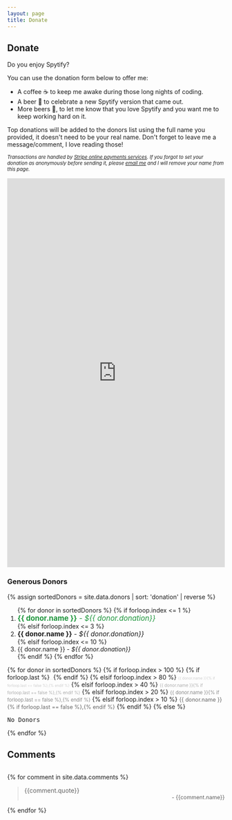 ```yaml
---
layout: page
title: Donate
---
```


## Donate

Do you enjoy Spytify?

 <p>
    You can use the donation form below to offer me:</p>
    <ul>
        <li>A coffee ☕ to keep me awake during those long nights of coding.</li>
        <li>A beer 🍺 to celebrate a new Spytify version that came out.</li>
        <li>More beers 🍻, to let me know that you love Spytify and you want me to keep working hard on it.</li>
    </ul>
    <p>Top donations will be added to the donors list using the full name you provided, it doesn't need to be your real name. Don't forget to leave me a message/comment, I love reading those!</p>
    <p><i style="font-size:80%">Transactions are handled by <a href="https://stripe.com/en-ca">Stripe online payments services</a>.  
    If you forgot to set your donation as anonymously before sending it, please <a href="https://www.github.com/jwallet/">email me</a> and I will remove your name from this page.</i>
</p>

<!-- If so, you can support this project from one of these ways: -->

<!-- - via credit card (can choose to be anonymous or not and leave a comment) -->
<!-- - via cryptocurrency (will be anonymous) -->
<!-- - via PayPal (can leave a comment: if you want to stay anonymous, write it in the note) -->

<!-- <section id="credit">
    <details class="faq">
        <summary class="faq_title">
            <h3>
                <a href="#credit" class="faq_anchor">
                    <svg class="octicon octicon-link" viewBox="0 0 16 16" version="1.1" width="16" height="16" aria-hidden="true"><path fill-rule="evenodd" d="M4 9h1v1H4c-1.5 0-3-1.69-3-3.5S2.55 3 4 3h4c1.45 0 3 1.69 3 3.5 0 1.41-.91 2.72-2 3.25V8.59c.58-.45 1-1.27 1-2.09C10 5.22 8.98 4 8 4H4c-.98 0-2 1.22-2 2.5S3 9 4 9zm9-3h-1v1h1c1 0 2 1.22 2 2.5S13.98 12 13 12H9c-.98 0-2-1.22-2-2.5 0-.83.42-1.64 1-2.09V6.25c-1.09.53-2 1.84-2 3.25C6 11.31 7.55 13 9 13h4c1.45 0 3-1.69 3-3.5S14.5 6 13 6z"></path></svg>
                </a>
                Via Credit card
            </h3>
        </summary>
        <article class="faq_content">
            <p>You can use the donation form below to offer me:</p>
            <ul>
                <li>A coffee ☕ to keep me awake during those long nights of coding.</li>
                <li>A beer 🍺 to celebrate a new Spytify version that came out.</li>
                <li>More beers 🍻, to let me know that you love Spytify and you want me to keep working hard on it.</li>
            </ul>
            <p>Top donations will be added to the donors list using the full name you provided, it doesn't need to be your real name. Don't forget to leave me a message/comment, I love reading those!</p>
            <p><i style="font-size:80%">Transactions are handled by <a href="https://stripe.com/en-ca">Stripe online payments services</a>.  
            If you forgot to set your donation as anonymously before sending it, please <a href="https://www.github.com/jwallet/">email me</a> and I will remove your name from this page.</i></p>
        </article>
    </details>
</section> -->

<!-- <section id="crypto">
    <details class="faq">
        <summary class="faq_title">
            <h3>
                <a href="#crypto" class="faq_anchor">
                    <svg class="octicon octicon-link" viewBox="0 0 16 16" version="1.1" width="16" height="16" aria-hidden="true"><path fill-rule="evenodd" d="M4 9h1v1H4c-1.5 0-3-1.69-3-3.5S2.55 3 4 3h4c1.45 0 3 1.69 3 3.5 0 1.41-.91 2.72-2 3.25V8.59c.58-.45 1-1.27 1-2.09C10 5.22 8.98 4 8 4H4c-.98 0-2 1.22-2 2.5S3 9 4 9zm9-3h-1v1h1c1 0 2 1.22 2 2.5S13.98 12 13 12H9c-.98 0-2-1.22-2-2.5 0-.83.42-1.64 1-2.09V6.25c-1.09.53-2 1.84-2 3.25C6 11.31 7.55 13 9 13h4c1.45 0 3-1.69 3-3.5S14.5 6 13 6z"></path></svg>
                </a>
                Via Cryptocurrency
            </h3>
        </summary>
        <article class="faq_content">
            <p>If you own cryptocurrencies, you can make a donation by using one of my addresses below:</p>
            <ul>
                <li>Select all (triple-click) the wallet address corresponding to the crypto that you want to send.</li>
                <li>Copy it and paste it when transferring/withdrawing crypto to an external adress in your crypto broker account.</li>
            </ul>
            <span title="Bitcoin" class="crypto"><svg class="crypto__btc" xmlns="http://www.w3.org/2000/svg" viewBox="0 0 16 16"><path fill="#fff" d="M11.09,7.1c.14-1-.59-1.48-1.59-1.82L9.83,4,9,3.78,8.72,5.05,8.08,4.9,8.4,3.62l-.79-.2L7.28,4.73l-.5-.12h0l-1.1-.27-.21.85s.59.13.58.14a.42.42,0,0,1,.37.46L6.05,7.27l.08,0-.08,0L5.53,9.35a.3.3,0,0,1-.37.19l-.57-.15-.4.91,1,.26.56.15L5.46,12l.8.2.32-1.3.63.16-.32,1.3.79.2L8,11.26c1.35.26,2.37.15,2.8-1.07a1.39,1.39,0,0,0-.73-1.92,1.26,1.26,0,0,0,1-1.17ZM9.28,9.64c-.25,1-1.9.46-2.44.32l.43-1.74C7.81,8.35,9.53,8.62,9.28,9.64Zm.24-2.55c-.22.89-1.6.44-2,.33l.4-1.59c.44.12,1.89.32,1.65,1.26Z"></path></svg><code>1FakoX45t5krMVWDbGMKZppKfaADiX6sT9</code></span>
            <br/>
            <span title="Ethereum" class="crypto"><svg class="crypto__eth" xmlns="http://www.w3.org/2000/svg" viewBox="0 0 16 16"><polygon fill="#fff" points="11.28 8.71 8.01 10.64 8.01 10.64 4.75 8.71 8.01 13.31 8.01 13.31 11.28 8.71"></polygon><polygon fill="#fff" points="8.01 2.69 4.75 8.1 8.01 10.02 11.28 8.1 8.01 2.69"></polygon></svg><code>0xf97b3278780f4813c08285511B69cb6b45f8762f</code></span>
            <br/>
            <span title="Ripple" class="crypto"><svg class="crypto__xrp" xmlns="http://www.w3.org/2000/svg" viewBox="0 0 16 16"><path fill="#fff" d="M11.81,11h-1a.23.23,0,0,1-.11-.07c-.5-.51-1-1-1.49-1.54a1.29,1.29,0,0,0-1.33-.49,1.51,1.51,0,0,0-.63.35c-.55.53-1.07,1.09-1.59,1.64a.33.33,0,0,1-.28.12H4.52l.1-.13c.7-.72,1.39-1.45,2.1-2.17a2,2,0,0,1,2.9,0c.7.71,1.39,1.43,2.09,2.16Z"></path><path fill="#fff" d="M11.82,4.65l-1,1L9.58,7A2,2,0,0,1,6.75,7C6,6.24,5.31,5.49,4.59,4.74a.32.32,0,0,1-.06-.08h1s.09.07.13.11l1.56,1.6a1.26,1.26,0,0,0,1.87,0c.52-.53,1-1.08,1.56-1.6a.4.4,0,0,1,.27-.12C11.21,4.64,11.49,4.65,11.82,4.65Z"></path></svg><code>rB6Et2EBdhvi4PDgSVGAqSNjvP75bJBkw8</code></span>
            <br/>
            <span title="Bitcoin Cash" class="crypto"><svg class="crypto__bch" xmlns="http://www.w3.org/2000/svg" viewBox="0 0 16 16"><path fill="#fff" d="M10.29,5.62C10,4.7,9.08,4.58,8,4.73l-.31-1.3-.79.19.3,1.27-.63.16L6.29,3.77,5.5,4l.31,1.31-.5.13h0l-1.1.27.2.84L5,6.36a.43.43,0,0,1,.54.24l.36,1.49.08,0-.08,0,.5,2.08a.28.28,0,0,1-.23.33s-.58.14-.58.14l.07,1,1-.25.57-.13.32,1.32.79-.19-.31-1.31.64-.14L9,12.24l.79-.2-.31-1.31c1.31-.4,2.17-1,2-2.25A1.38,1.38,0,0,0,9.93,7.12a1.28,1.28,0,0,0,.36-1.5ZM9.85,8.71c.24,1-1.48,1.28-2,1.41L7.42,8.37C8,8.24,9.61,7.68,9.85,8.71Zm-1-2.38c.22.89-1.22,1.13-1.67,1.24L6.84,6c.45-.11,1.83-.59,2.05.35Z"></path></svg><code>1FhYUo8hTDdQfh6rT9oCvEUDkP9PpQv3XH</code></span>
            <br/>
            <span title="Litecoin" class="crypto"><svg class="crypto__ltc" xmlns="http://www.w3.org/2000/svg" viewBox="0 0 16 16"><path fill="#fff" d="M7.55,9.91,8.05,8l1.17-.43.29-1.09v0l-1.15.42.83-3.13H6.82L5.73,7.87l-.9.33-.3,1.13L5.43,9l-.64,2.41h6.28l.4-1.5H7.55"></path></svg><code>LWUarxWM2C1ThaeZgnhv3Uck78WVyNZpv7</code></span>
            <br/>
            <span title="Stellar Lumens" class="crypto"><svg class="crypto__xlm" xmlns="http://www.w3.org/2000/svg" viewBox="0 0 16 16"><path fill="#fff" d="M8,11.85h0a3.92,3.92,0,0,1-.59-.05,3.78,3.78,0,0,1-1.4-.56l-.15-.1,0,0,.72-.37a3.12,3.12,0,0,0,2,.37A3.08,3.08,0,0,0,10,10.4a3.12,3.12,0,0,0,1.09-2.81l-7.66,3.9v0c0-.24,0-.48,0-.72,0,0,0,0,0-.05l.71-.36L6.4,9.21l2.14-1.1L10.73,7l1.79-.91,0,0v.79l-.05,0L12.21,7a.68.68,0,0,0-.37.59,1.21,1.21,0,0,0,0,.19,3.67,3.67,0,0,1-.09,1,3.72,3.72,0,0,1-1.06,1.89,3.84,3.84,0,0,1-1.52.92,3.57,3.57,0,0,1-1.07.17H8Z"></path><path fill="#fff" d="M12.55,5.29l-.25.13L10,6.59,7.7,7.76,5.55,8.85c-.15.09-.31.17-.47.25l-.62.31-1,.49,0,0s0-.73,0-.78l.17-.09L3.79,9a.71.71,0,0,0,.38-.7,2.81,2.81,0,0,1,0-.58A4.39,4.39,0,0,1,4.29,7,3.84,3.84,0,0,1,6.74,4.37a3.19,3.19,0,0,1,.81-.19l.29,0h.33a2.48,2.48,0,0,1,.54.06,3.86,3.86,0,0,1,1.52.64l0,0h0l-.66.34H9.51a3.1,3.1,0,0,0-1.57-.39,3.4,3.4,0,0,0-.63.08A3.13,3.13,0,0,0,4.86,7.84a3.85,3.85,0,0,0,0,.48.28.28,0,0,1,0,.09l0,0L5.73,8l2.15-1.1,1.94-1L12,4.8l.58-.3Z"></path></svg><code>GBCI56M5SZTSS35GCEBY7BNXQRAQ2UX37C2PKEJML3WHFIMA4KF3KRGC</code></span>
            <br/>
            <span title="Monero" class="crypto"><svg class="crypto__xmr" xmlns="http://www.w3.org/2000/svg" viewBox="0 0 16 16"><path fill="#fff" d="M8,3.12A4.87,4.87,0,0,0,3.12,8a4.61,4.61,0,0,0,.25,1.54H4.83V5.43L8,8.61l3.17-3.18V9.54h1.46A4.61,4.61,0,0,0,12.88,8,4.87,4.87,0,0,0,8,3.12"></path><path fill="#fff" d="M8.73,9.35h0L8,10.08l-.73-.73L5.89,8v2.58h-2a4.88,4.88,0,0,0,8.32,0H10.11V8L8.73,9.35Z"></path></svg><code>44PFJMTgibsKmD94QrViQ6hD67nb8kiCH7fJz4AmPpSEQKbvM85Pd1dV1K3P5sKnapTH3CJhDZr3A4MN6bB4kxcmU7eVKRJ</code></span>
            <p>Unfortunately, it might not be possible to know that he came from you, but I will certainly appreciate it. So, in advance:</p>
            <blockquote>Thanks a lot for your donation and for your support to this project!</blockquote>
        </article>
    </details>
</section> -->

<!-- <section id="paypal">
    <details class="faq">
        <summary class="faq_title">
            <h3>
                <a href="#paypal" class="faq_anchor">
                    <svg class="octicon octicon-link" viewBox="0 0 16 16" version="1.1" width="16" height="16" aria-hidden="true"><path fill-rule="evenodd" d="M4 9h1v1H4c-1.5 0-3-1.69-3-3.5S2.55 3 4 3h4c1.45 0 3 1.69 3 3.5 0 1.41-.91 2.72-2 3.25V8.59c.58-.45 1-1.27 1-2.09C10 5.22 8.98 4 8 4H4c-.98 0-2 1.22-2 2.5S3 9 4 9zm9-3h-1v1h1c1 0 2 1.22 2 2.5S13.98 12 13 12H9c-.98 0-2-1.22-2-2.5 0-.83.42-1.64 1-2.09V6.25c-1.09.53-2 1.84-2 3.25C6 11.31 7.55 13 9 13h4c1.45 0 3-1.69 3-3.5S14.5 6 13 6z"></path></svg>
                </a>
                Via PayPal
            </h3>
        </summary>
        <article class="faq_content">
            <p>You can use my Paypal.Me link to send me a donation:</p>
            <p><span class="crypto"><svg version="1.1" viewBox="0 0 512 512" xmlns="http://www.w3.org/2000/svg" xmlns:xlink="http://www.w3.org/1999/xlink" x="0px" y="0px" style="enable-background:new 0 0 512 512;" xml:space="preserve"><path style="fill:#002987;" d="M428.876,132.28c0.867-7.045,1.32-14.218,1.32-21.497C430.196,49.6,380.597,0,319.413,0H134.271  c-11.646,0-21.589,8.41-23.521,19.894l-68.22,405.475c-2.448,14.55,8.768,27.809,23.521,27.809h67.711  c11.646,0,21.776-8.404,23.707-19.889c0,0,0.113-0.673,0.317-1.885h0.001l-9.436,56.086C146.195,500.313,156.08,512,169.083,512  h59.237c10.265,0,19.029-7.413,20.731-17.535l16.829-100.02c2.901-17.242,17.828-29.867,35.311-29.867h15.562  c84.53,0,153.054-68.525,153.054-153.054C469.807,178.815,453.639,149.902,428.876,132.28z"></path><path style="fill:#0085CC;" d="M428.876,132.28c-10.594,86.179-84.044,152.91-173.086,152.91h-51.665  c-11.661,0-21.732,7.767-24.891,18.749l-30.882,183.549C146.195,500.312,156.08,512,169.083,512h59.237  c10.265,0,19.029-7.413,20.731-17.535l16.829-100.02c2.901-17.242,17.828-29.867,35.311-29.867h15.562  c84.53,0,153.054-68.525,153.054-153.054l0,0C469.807,178.815,453.639,149.902,428.876,132.28z"></path><path style="fill:#00186A;" d="M204.125,285.19h51.665c89.043,0,162.493-66.731,173.086-152.909  c-15.888-11.306-35.304-17.978-56.29-17.978h-134.85c-15.353,0-28.462,11.087-31.01,26.227l-27.493,163.408  C182.392,292.956,192.464,285.19,204.125,285.19z"></path></svg><a href="https://www.paypal.com/paypalme/spyspotify">Buy me a beer</a> 🍺</span></p>
        </article>
    </details>
</section> -->

<article class="donate">
    <section style="display:flex;flex-direction:column;">
        <script src="https://donorbox.org/widget.js" paypalExpress="false"></script><iframe allowpaymentrequest="" frameborder="0" height="900px" name="donorbox" scrolling="no" seamless="seamless" src="https://donorbox.org/embed/spytify" style="width: auto; max-height:none!important"></iframe>
    </section>
    <section>
        <h3>Generous Donors</h3>
        {% assign sortedDonors = site.data.donors | sort: 'donation' | reverse %}
        <ol>
            {% for donor in sortedDonors %}
                {% if forloop.index <= 1 %}
                    <li><span class="donor" style="color:#1E963C;font-size:120%"><strong>{{ donor.name }}</strong> - <em>${{ donor.donation}}</em></span></li>
                {% elsif forloop.index <= 3 %}
                    <li><span class="donor" style="font-size:110%"><strong>{{ donor.name }}</strong> - <em>${{ donor.donation}}</em></span></li>
                {% elsif forloop.index <= 10 %}
                    <li><span class="donor">{{ donor.name }} - <em>${{ donor.donation}}</em></span></li>
                {% endif %}
            {% endfor %}
        </ol>
        {% for donor in sortedDonors %}
            {% if forloop.index > 100 %}
                {% if forloop.last %}<span class="donor" style="font-size:70%;color:#ccc;">...</span>{% endif %}
            {% elsif forloop.index > 80 %}
                <span class="donor" style="font-size:60%;color:#ccc;">{{ donor.name }}{% if forloop.last == false %},{% endif %}</span>
            {% elsif forloop.index > 40 %}
                <span class="donor" style="font-size:70%;color:#aaa;">{{ donor.name }}{% if forloop.last == false %},{% endif %}</span>
            {% elsif forloop.index > 20 %}
                <span class="donor" style="font-size:80%;color:#888;">{{ donor.name }}{% if forloop.last == false %},{% endif %}</span>
            {% elsif forloop.index > 10 %}
                <span class="donor" style="font-size:90%;color:#666;">{{ donor.name }}{% if forloop.last == false %},{% endif %}</span>
            {% endif %}
        {% else %}
            <pre>No Donors</pre>
        {% endfor %}
    </section>
</article>

## Comments

<section style="max-height:50vh;overflow-y:auto;">

{% for comment in site.data.comments %}

<blockquote>{{comment.quote}}
    <div style="text-align:right;font-size:90%;">- {{comment.name}}</div>
</blockquote>

{% endfor %}

</section>
